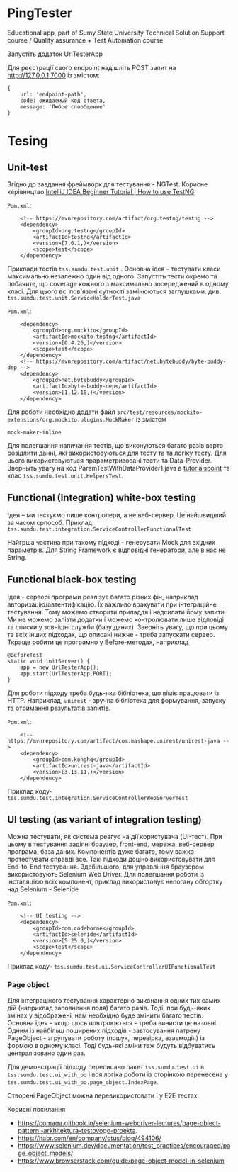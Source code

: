 # PingTester

Educational app, part of Sumy State University Technical Solution Support course / Quality assurance + Test Automation
course

Запустіть додаток UrlTesterApp

Для реєстрації свого endpoint надішліть POST запит на http://127.0.0.1:7000 із змістом:

    {
        url: 'endpoint-path',
        code: ожидаемый код ответа,
        message: 'Любое слообщение'
    } 

# Tesing

## Unit-test

Згідно до завдання фреймворк для тестування - NGTest. Корисне
керівництво  [IntelliJ IDEA Beginner Tutorial | How to use TestNG](https://youtu.be/PmpA8PtnXAk)

`Pom.xml`:

        <!-- https://mvnrepository.com/artifact/org.testng/testng -->
        <dependency>
            <groupId>org.testng</groupId>
            <artifactId>testng</artifactId>
            <version>[7.6.1,)</version>
            <scope>test</scope>
        </dependency>

Приклади тестів `tss.sumdu.test.unit` . Основна ідея – тестувати класи максимально незалежно один від одного.
Запустіть тести окремо та побачите, що coverage кожного з максимально зосереджений в одному класі.
Для цього всі пов'язані сутності замінюються заглушками. див. `tss.sumdu.test.unit.ServiceHolderTest.java`

`Pom.xml`:

        <dependency>
            <groupId>org.mockito</groupId>
            <artifactId>mockito-testng</artifactId>
            <version>[0.4.26,)</version>
            <scope>test</scope>
        </dependency>
        <!-- https://mvnrepository.com/artifact/net.bytebuddy/byte-buddy-dep -->
        <dependency>
            <groupId>net.bytebuddy</groupId>
            <artifactId>byte-buddy-dep</artifactId>
            <version>[1.12.18,)</version>
        </dependency>


Для роботи необхідно додати файл `src/test/resources/mockito-extensions/org.mockito.plugins.MockMaker`  із змістом

    mock-maker-inline

Для полегшання напичання тестів, що виконуються багато разів варто розідлити данні, які використовуються для тесту та та
логіку тесту.
Для цього використовуються прараметризовані тести та Data-Provider. Зверныть увагу на код
ParamTestWithDataProvider1.java
в [tutorialspoint](https://www.tutorialspoint.com/testng/testng_parameterized_test.htm) та
клас `tss.sumdu.test.unit.HelpersTest`.

## Functional (Integration) white-box testing

Ідея – ми тестуємо лише контролери, а не веб-сервер. Це найшвидший за часом српособ. Приклад
`tss.sumdu.test.integration.ServiceControllerFunctionalTest`

Найгрша частина при такому підході - генерувати Mock для вхідних параметрів. Для String Framework є відповідні
генератори, але в нас не String.

## Functional black-box testing

Ідея - сервері програми реалізує багато різних фіч, наприклад авторизацію/автентифікацію. Їх важливо врахувати при
інтеграційне тестування. Тому можемо створити приладдя і надсилати йому запити. Ми не можемо залізти додатки і
можемо контролювати лише відповіді та списки у зовнішні служби (базу даних). Зверніть увагу, що при цьому та всіх інших
підходах, що описані нижче - треба запускати сервер. Ткраще робити це програмно у Before-методах, наприклад

    @BeforeTest
    static void initServer() {
        app = new UrlTesterApp();
        app.start(UrlTesterApp.PORT);
    }

Для роботи підходу треба будь-яка бібліотека, що віміє працювати із HTTP. Наприклад, `unirest` - зручна бібліотека для
формування, запуску та отримання результатів запитів.

`Pom.xml`:

        <!-- https://mvnrepository.com/artifact/com.mashape.unirest/unirest-java -->
        <dependency>
            <groupId>com.konghq</groupId>
            <artifactId>unirest-java</artifactId>
            <version>[3.13.11,)</version>
        </dependency>

Приклад коду- `tss.sumdu.test.integration.ServiceControllerWebServerTest`

## UI testing (as variant of integration testing)

Можна тестувати, як система реагує на дії користувача (UI-тест). При цьому в тестування задіяні браузер,
front-end, мережа, веб-сервер, програма, база даних. Компонентів дуже багато, тому важко протестувати
справді все. Такі підходи доціно використовувати для End-to-End тестування. Здебільшого, для управління браузером
використовують Selenium Web Driver. Для полегшання роботи із інсталяцією всіх компонент, приклад використовує
непогану обгортку над Selenium - Selenide

`Pom.xml`:

        <!-- UI testing -->
        <dependency>
            <groupId>com.codeborne</groupId>
            <artifactId>selenide</artifactId>
            <version>[5.25.0,)</version>
            <scope>test</scope>
        </dependency>

Приклад коду-  `tss.sumdu.test.ui.ServiceControllerUIFunctionalTest`

### Page object

Для інтеграціного тестування характерно виконання одних тих самих дій (наприклад заповнення поля) багато разів.
Тоді, при будь-яких змінах у відображені, нам необхідно буде змінити багато тестів. Основна ідея - якщо щось
повтроюється - треба винисти це назовні. Одним із найбільш поширених підходів - завтосування патрену PageObject -
згрупувати роботу (пошук, перевірка, взаємодія) із формою в одному класі. Тоді будь-які зміни теж будуть відбуватись
централізовано один раз.

Для демонстрації підходу переписано пакет `tss.sumdu.test.ui` в `tss.sumdu.test.ui_with_po` і вся логіка роботи із
сторінкою перенесена у `tss.sumdu.test.ui_with_po.page_object.IndexPage`.

Створені PageObject можна перевикористовати і у E2E тестах.

Корисні посилання

* https://comaqa.gitbook.io/selenium-webdriver-lectures/page-object-pattern.-arkhitektura-testovogo-proekta.
* https://habr.com/en/company/otus/blog/494106/
* https://www.selenium.dev/documentation/test_practices/encouraged/page_object_models/
* https://www.browserstack.com/guide/page-object-model-in-selenium
